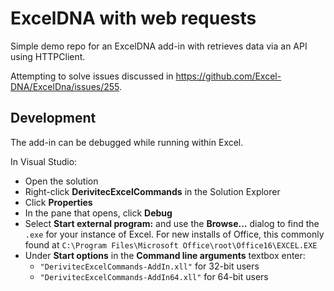 # ExcelDNA with web requests

Simple demo repo for an ExcelDNA add-in with retrieves data via an API using HTTPClient.

Attempting to solve issues discussed in https://github.com/Excel-DNA/ExcelDna/issues/255.

## Development

The add-in can be debugged while running within Excel.

In Visual Studio:
- Open the solution
- Right-click **DerivitecExcelCommands** in the Solution Explorer
- Click **Properties**
- In the pane that opens, click **Debug**
- Select **Start external program:** and use the **Browse...** dialog to find the `.exe` for your instance of Excel. For new installs of Office, this commonly found at `C:\Program Files\Microsoft Office\root\Office16\EXCEL.EXE`
- Under **Start options** in the **Command line arguments** textbox enter:
	- `"DerivitecExcelCommands-AddIn.xll"` for 32-bit users
	- `"DerivitecExcelCommands-AddIn64.xll"` for 64-bit users
